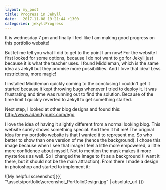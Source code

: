 ```yaml
---
layout: my_post
title: Progress in Jekyll
date:   2017-11-08 19:21:44 +1300
categories: jekyllProgress
---
```


It is wednesday 7 pm and finally I feel like I am making good progress on this portfolio website! 

But let me tell you what I did to get to the point I am now! 
For the website I first looked for some options, because I do not want to go for Jekyll just because it is what the teacher uses. I found Middleman, which is the same idea as Jekyll but they promise more possibilities. And I love that idea! Less restrictions, more magic! 

I installed Middleman quickly coming to the conclusing I couldn't get it started because it kept throwing bugs whenever I tried to deploy it. It was frustrating and time was running out to find the solution. Because of the time limit I quickly reverted to Jekyll to get something started. 

Next step, I looked at other blog designs and found this: 
http://www.adandypunk.com/ego

I love the idea of having it slightly different from a normal looking blog. This website surely shows something special. And then it hit me! The original idea for my portfolio website is that I wanted it to represent me. So who better to show than one version of me (hence the background). I chose this image because when I see that image I feel a little more empowered, a little more confidence about myself. Not to mention the mask makes it more mysterious as well. So I changed the image to fit as a background (I want it there, but it should not be the main attraction). From there I made a design in photoshop and started to implement it: 

![My helpful screenshot]({{ "\assets\portfolio\screenshot_PortfolioDesign.jpg" | absolute_url }})